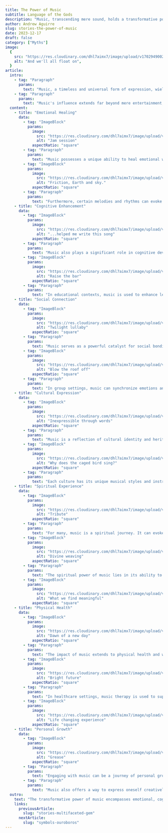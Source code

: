 ```yaml
---
title: The Power of Music
subtitle: Language of the Gods
description: "Music, transcending mere sound, holds a transformative power that resonates through various aspects of human life. It's not just an auditory experience but a universal language that speaks to emotions, memories, and the human spirit."
author: Andrew Aguirre
slug: stories-the-power-of-music
date: 2023-12-17
draft: false
category: ["Myths"]
image:
  {
    src: "https://res.cloudinary.com/dhl7aimx7/image/upload/v1702949002/001_rzljui.webp",
    alt: "And we'll all float on",
  }
article:
  intro:
    - tag: "Paragraph"
      params:
        text: "Music, a timeless and universal form of expression, wields a transformative power that permeates every aspect of human existence. It transcends cultural and linguistic barriers, echoing the deepest emotions and experiences of life. This art form, both ancient and ever-evolving, serves as a bridge between the tangible and the intangible, capturing the essence of human joy, sorrow, and everything in between. "
    - tag: "Paragraph"
      params:
        text: "Music's influence extends far beyond mere entertainment; it shapes our emotions, intellect, social connections, and cultural identities. It's an ethereal force that can alter moods, inspire change, and even heal. As we explore the multifaceted impact of music, we delve into its role not just as a source of melody and rhythm, but as a powerful catalyst for emotional healing, cognitive development, social unity, cultural preservation, spiritual connection, physical well-being, and personal growth."
  content:
    - title: "Emotional Healing"
      data:
        - tag: "ImageBlock"
          params:
            image:
              src: "https://res.cloudinary.com/dhl7aimx7/image/upload/v1702949002/002_rgpzyf.webp"
              alt: "Jam session"
            aspectRatio: "square"
        - tag: "Paragraph"
          params:
            text: "Music possesses a unique ability to heal emotional wounds. It can provide solace in grief, joy in celebration, and comfort in solitude. In therapeutic settings, music is used to help individuals process and express emotions that might otherwise be difficult to articulate."
        - tag: "ImageBlock"
          params:
            image:
              src: "https://res.cloudinary.com/dhl7aimx7/image/upload/v1702949003/003_jjcwmm.webp"
              alt: "Friction, Earth and sky."
            aspectRatio: "square"
        - tag: "Paragraph"
          params:
            text: "Furthermore, certain melodies and rhythms can evoke powerful emotional responses, allowing listeners to experience catharsis, peace, or euphoria. The emotional impact of music is deeply personal yet universally understood, making it a powerful tool for emotional healing and well-being."
    - title: "Cognitive Enhancement"
      data:
        - tag: "ImageBlock"
          params:
            image:
              src: "https://res.cloudinary.com/dhl7aimx7/image/upload/v1702949002/004_fk0rgk.webp"
              alt: "...helped me write this song"
            aspectRatio: "square"
        - tag: "Paragraph"
          params:
            text: "Music also plays a significant role in cognitive development and enhancement. Learning and engaging with music can improve memory, concentration, and problem-solving skills. It stimulates different areas of the brain, enhancing neural connections and cognitive abilities."
        - tag: "ImageBlock"
          params:
            image:
              src: "https://res.cloudinary.com/dhl7aimx7/image/upload/v1702949002/005_gogmvc.webp"
              alt: "Raise the bar"
            aspectRatio: "square"
        - tag: "Paragraph"
          params:
            text: "In educational contexts, music is used to enhance learning and retention of information. It's not just about the 'Mozart Effect' but about how music, in its complexity and structure, challenges the brain, fostering intellectual growth and cognitive agility."
    - title: "Social Connection"
      data:
        - tag: "ImageBlock"
          params:
            image:
              src: "https://res.cloudinary.com/dhl7aimx7/image/upload/v1702949003/006_hksims.webp"
              alt: "Twilight lullaby"
            aspectRatio: "square"
        - tag: "Paragraph"
          params:
            text: "Music serves as a powerful catalyst for social bonding and connection. It transcends language barriers and cultural differences, bringing people together in a shared experience. Whether it's through communal singing, attending concerts, or simply sharing playlists, music creates a sense of belonging and community."
        - tag: "ImageBlock"
          params:
            image:
              src: "https://res.cloudinary.com/dhl7aimx7/image/upload/v1702949003/007_ojkera.webp"
              alt: "Blow the roof off"
            aspectRatio: "square"
        - tag: "Paragraph"
          params:
            text: "In group settings, music can synchronize emotions and actions, leading to increased empathy and understanding among participants. It's a medium through which people can connect, celebrate, and communicate, fostering stronger social bonds and community cohesion."
    - title: "Cultural Expression"
      data:
        - tag: "ImageBlock"
          params:
            image:
              src: "https://res.cloudinary.com/dhl7aimx7/image/upload/v1702949003/008_auf0w3.webp"
              alt: "Inexpressible through words"
            aspectRatio: "square"
        - tag: "Paragraph"
          params:
            text: "Music is a reflection of cultural identity and heritage. It tells stories of a people's history, struggles, and triumphs. Through music, cultural narratives are preserved and passed down through generations, keeping traditions alive and vibrant."
        - tag: "ImageBlock"
          params:
            image:
              src: "https://res.cloudinary.com/dhl7aimx7/image/upload/v1702949003/009_t7agds.webp"
              alt: "Why does the caged bird sing?"
            aspectRatio: "square"
        - tag: "Paragraph"
          params:
            text: "Each culture has its unique musical styles and instruments, which contribute to the rich tapestry of global music. These diverse musical expressions allow individuals to explore and celebrate their cultural roots while also appreciating the cultural expressions of others."
    - title: "Spiritual Experience"
      data:
        - tag: "ImageBlock"
          params:
            image:
              src: "https://res.cloudinary.com/dhl7aimx7/image/upload/v1702949003/010_hd3y1j.webp"
              alt: "Tribute"
            aspectRatio: "square"
        - tag: "Paragraph"
          params:
            text: "For many, music is a spiritual journey. It can evoke a sense of the divine, transcend the mundane, and provide a pathway to higher consciousness. In various religious and spiritual traditions, music is an integral part of worship and meditation."
        - tag: "ImageBlock"
          params:
            image:
              src: "https://res.cloudinary.com/dhl7aimx7/image/upload/v1702949003/011_peamvp.webp"
              alt: "Divine weaving"
            aspectRatio: "square"
        - tag: "Paragraph"
          params:
            text: "The spiritual power of music lies in its ability to quiet the mind, stir the soul, and evoke a sense of connectedness with something greater than oneself. It can be a source of solace, inspiration, and spiritual awakening."
        - tag: "ImageBlock"
          params:
            image:
              src: "https://res.cloudinary.com/dhl7aimx7/image/upload/v1702949003/012_nzhaaz.webp"
              alt: "What we find meaningful"
            aspectRatio: "square"
    - title: "Physical Health"
      data:
        - tag: "ImageBlock"
          params:
            image:
              src: "https://res.cloudinary.com/dhl7aimx7/image/upload/v1702949005/013_f46jjr.webp"
              alt: "Dawn of a new day"
            aspectRatio: "square"
        - tag: "Paragraph"
          params:
            text: "The impact of music extends to physical health and well-being. Rhythmic and harmonic elements in music can influence bodily functions, such as heart rate and breathing, promoting relaxation and stress reduction. Dance and movement to music also contribute to physical fitness and coordination."
        - tag: "ImageBlock"
          params:
            image:
              src: "https://res.cloudinary.com/dhl7aimx7/image/upload/v1702949005/014_tjitfv.webp"
              alt: "Bright future"
            aspectRatio: "square"
        - tag: "Paragraph"
          params:
            text: "In healthcare settings, music therapy is used to support physical rehabilitation and enhance overall physical health. It can reduce pain, improve motor skills, and provide emotional support during physical recovery."
        - tag: "ImageBlock"
          params:
            image:
              src: "https://res.cloudinary.com/dhl7aimx7/image/upload/v1702949005/015_amxgmb.webp"
              alt: "Life changing experience"
            aspectRatio: "square"
    - title: "Personal Growth"
      data:
        - tag: "ImageBlock"
          params:
            image:
              src: "https://res.cloudinary.com/dhl7aimx7/image/upload/v1702949005/016_esscuo.webp"
              alt: "Grease"
            aspectRatio: "square"
        - tag: "Paragraph"
          params:
            text: "Engaging with music can be a journey of personal growth and self-discovery. Learning to play an instrument or understand musical theory challenges the mind, develops discipline, and fosters creativity. It's an exploration of one's capabilities and potential."
        - tag: "Paragraph"
          params:
            text: "Music also offers a way to express oneself creatively, whether through composition, performance, or improvisation. This creative expression is not only fulfilling but also contributes to personal development, confidence, and a deeper understanding of oneself and the world."
  outro:
    text: "The transformative power of music encompasses emotional, cognitive, social, cultural, spiritual, physical, and personal dimensions of human experience. It's a universal language that speaks to the heart, challenges the mind, and nourishes the soul, reflecting the complexity and richness of human life."
    links:
      previousArticle:
        slug: "stories-multifaceted-gem"
      nextArticle:
        slug: "symbols-ouroboros"
---
```

